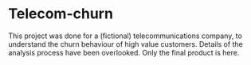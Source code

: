 # Telecom-churn
This project was done for a (fictional) telecommunications company, to understand the churn behaviour of high value customers.
Details of the analysis process have been overlooked. Only the final product is here.
